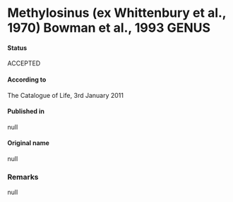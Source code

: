 # Methylosinus (ex Whittenbury et al., 1970) Bowman et al., 1993 GENUS

#### Status
ACCEPTED

#### According to
The Catalogue of Life, 3rd January 2011

#### Published in
null

#### Original name
null

### Remarks
null